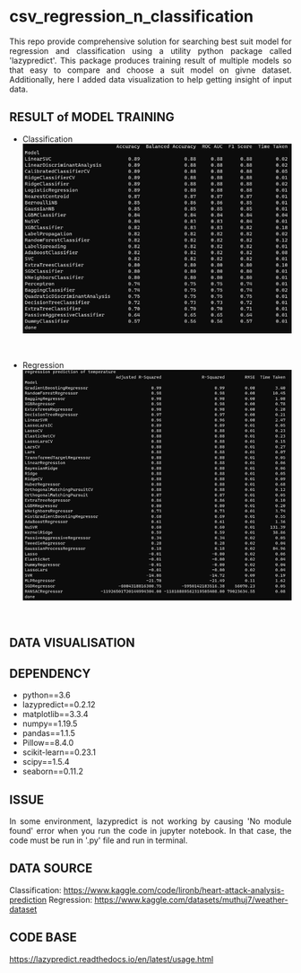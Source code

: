 # csv_regression_n_classification
<p align="justify"> This repo provide comprehensive solution for searching best suit model for regression and classification using a utility python package called 'lazypredict'. This package produces training result of multiple models so that easy to compare and choose a suit model on givne dataset. Additionally, here I added data visualization to help getting insight of input data. </p>

## RESULT of MODEL TRAINING
* Classification
![picture](screenshots/model_train_result_cls.png) </br>
</br>

* Regression
![picture](screenshots/model_train_result_reg.png) </br>
</br>

## DATA VISUALISATION


## DEPENDENCY
* python==3.6
* lazypredict==0.2.12
* matplotlib==3.3.4
* numpy==1.19.5
* pandas==1.1.5
* Pillow==8.4.0
* scikit-learn==0.23.1
* scipy==1.5.4
* seaborn==0.11.2

## ISSUE
<p align="justify"> In some environment, lazypredict is not working by causing 'No module found' error when you run the code in jupyter notebook. In that case, the code must be run in '.py' file and run in terminal. </p>

## DATA SOURCE
Classification: https://www.kaggle.com/code/lironb/heart-attack-analysis-prediction
Regression: https://www.kaggle.com/datasets/muthuj7/weather-dataset

## CODE BASE
https://lazypredict.readthedocs.io/en/latest/usage.html
